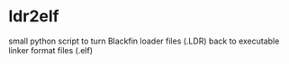 ldr2elf
=======

small python script to turn Blackfin loader files (.LDR) back to executable linker format files (.elf)
